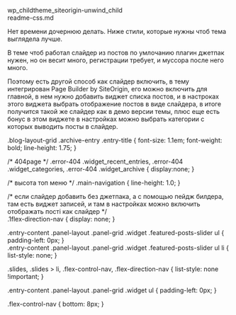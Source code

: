 wp_childtheme_siteorigin-unwind_child  
readme-css.md  


Нет времени дочернюю делать. Ниже стили, которые нужны чтоб тема выглядела лучше.

В теме чтоб работал слайдер из постов по умлочанию плагин джетпак нужен, но он весит много, регистрации требует, и муссора после него много.

Поэтому есть другой способ как слайдер включить, в тему интегрирован Page Builder by SiteOrigin, его можно включить для главной, в нем нужно добавить виджет списка постов, и в настроках этого виджета выбрать отображение постов в виде слайдера, в итоге получится такой же слайдер как в демо версии темы, плюс еще есть бонус в этом виджете в настройках можно выбрать категории с которых выводить посты в слайдер.  

.blog-layout-grid .archive-entry .entry-title {
    font-size: 1.1em;
    font-weight: bold;
    line-height: 1.75;
}  

/* 404page */
.error-404 .widget_recent_entries,
.error-404 .widget_categories,
.error-404 .widget_archive {
display:none;
}  

/* высота топ меню */
.main-navigation {
    line-height: 1.0;
}  

/* если слайдер добавить без джетпака, а с помощью пейдж билдера, там есть виджет записей, и там в настройках можно включить отображать пості как слайдер */  
.1flex-direction-nav {
    display: none;
}  

.entry-content .panel-layout .panel-grid .widget .featured-posts-slider ul {  
    padding-left: 0px;
}  
.entry-content .panel-layout .panel-grid .widget .featured-posts-slider ul li {
    list-style: none;
}  

.slides, .slides > li, .flex-control-nav, .flex-direction-nav {
    list-style: none !important;
}  

.entry-content .panel-layout .panel-grid .widget ul {
    padding-left: 0px;
}  

.flex-control-nav {
    bottom: 8px;
}  

